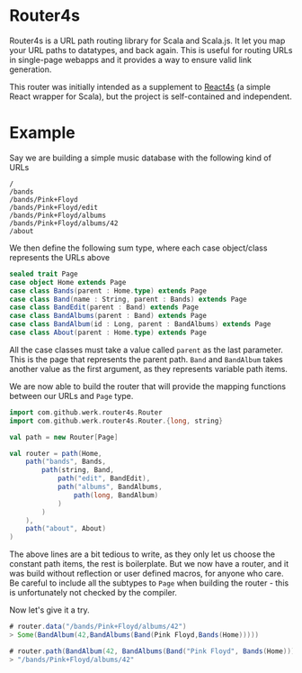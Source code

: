# Router4s

Router4s is a URL path routing library for Scala and Scala.js. It let you map your URL paths to datatypes, and back again. This is useful for routing URLs in single-page webapps and it provides a way to ensure valid link generation.

This router was initially intended as a supplement to [React4s](https://github.com/Ahnfelt/react4s) (a simple React wrapper for Scala), but the project is self-contained and independent.

# Example

Say we are building a simple music database with the following kind of URLs

```
/
/bands
/bands/Pink+Floyd
/bands/Pink+Floyd/edit
/bands/Pink+Floyd/albums
/bands/Pink+Floyd/albums/42
/about 
```

We then define the following sum type, where each case object/class represents the URLs above

```scala
sealed trait Page
case object Home extends Page
case class Bands(parent : Home.type) extends Page
case class Band(name : String, parent : Bands) extends Page
case class BandEdit(parent : Band) extends Page
case class BandAlbums(parent : Band) extends Page
case class BandAlbum(id : Long, parent : BandAlbums) extends Page
case class About(parent : Home.type) extends Page
```

All the case classes must take a value called `parent` as the last parameter. This is the page that represents the parent path. `Band` and `BandAlbum` takes another value as the first argument, as they represents variable path items.

We are now able to build the router that will provide the mapping functions between our URLs and `Page` type.
```scala
import com.github.werk.router4s.Router
import com.github.werk.router4s.Router.{long, string}

val path = new Router[Page]

val router = path(Home,
    path("bands", Bands,
        path(string, Band,
            path("edit", BandEdit),
            path("albums", BandAlbums,
                path(long, BandAlbum)
            )
        )
    ),
    path("about", About)
)
```

The above lines are a bit tedious to write, as they only let us choose the constant path items, the rest is boilerplate. But we now have a router, and it was build without reflection or user defined macros, for anyone who care. Be careful to include all the subtypes to `Page` when building the router - this is unfortunately not checked by the compiler.

Now let's give it a try.

```scala
# router.data("/bands/Pink+Floyd/albums/42")
> Some(BandAlbum(42,BandAlbums(Band(Pink Floyd,Bands(Home)))))

# router.path(BandAlbum(42, BandAlbums(Band("Pink Floyd", Bands(Home)))))
> "/bands/Pink+Floyd/albums/42"
```
